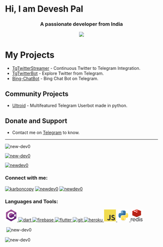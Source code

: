 # Hi, I am Devesh Pal
<h3 align="center">A passionate developer from India</h3>


<p align="center">
<img width="200" src="https://media0.giphy.com/media/LLKRc4dEfKH3FHvAGw/giphy.webp?cid=6c09b952a406e9df93b96a7929ebec5bf6dfd93197788592&rid=giphy.webp&ct=g"> 
</p>

# My Projects
- [TgTwitterStreamer](https://github.com/New-dev0/TgTwitterStreamer) - Continuous Twitter to Telegram Integration.
- [TgTwitterBot](https://github.com/New-dev0/TgTwitterBot) - Explore Twitter from Telegram.
- [Bing-ChatBot](https://github.com/New-dev0/Bing-ChatBot) - Bing Chat Bot on Telegram. 

## Community Projects
- [Ultroid](https://github.com/TeamUltroid/Ultroid) - Multifeatured Telegram Userbot made in python.

## Donate and Support
- Contact me on [Telegram](https://t.me/karboncopy) to know.
<hr>

<p align="left"> <img src="https://visitor-badge.laobi.icu/badge?page_id=New-dev0" alt="new-dev0" /> </p>

<p align="left"> <a href="https://github.com/ryo-ma/github-profile-trophy"><img src="https://github-profile-trophy.vercel.app/?username=new-dev0" alt="new-dev0" /></a> </p>

<p align="left"> <a href="https://twitter.com/newdev0" target="blank"><img src="https://img.shields.io/twitter/follow/newdev0?logo=twitter&style=for-the-badge" alt="newdev0" /></a> </p>

<h3 align="left">Connect with me:</h3>
<p align="left">
  <a href="https://t.me/karboncopy"><img align="center" alt="karboncopy" src="https://img.icons8.com/fluency/48/undefined/telegram-app.png" height="40" width="40"/></a>
<a href="https://dev.to/newdev0" target="blank"><img align="center" src="https://raw.githubusercontent.com/rahuldkjain/github-profile-readme-generator/master/src/images/icons/Social/devto.svg" alt="newdev0" height="30" width="40" /></a>
<a href="https://twitter.com/newdev0" target="blank"><img align="center" src="https://raw.githubusercontent.com/rahuldkjain/github-profile-readme-generator/master/src/images/icons/Social/twitter.svg" alt="newdev0" height="30" width="40" /></a>
</p>
<h3 align="left">Languages and Tools:</h3>
<p align="left"> <a href="https://www.w3schools.com/cs/" target="_blank" rel="noreferrer"> <img src="https://raw.githubusercontent.com/devicons/devicon/master/icons/csharp/csharp-original.svg" alt="csharp" width="40" height="40"/> </a> <a href="https://dart.dev" target="_blank" rel="noreferrer"> <img src="https://www.vectorlogo.zone/logos/dartlang/dartlang-icon.svg" alt="dart" width="40" height="40"/> </a> <a href="https://firebase.google.com/" target="_blank" rel="noreferrer"> <img src="https://www.vectorlogo.zone/logos/firebase/firebase-icon.svg" alt="firebase" width="40" height="40"/> </a> <a href="https://flutter.dev" target="_blank" rel="noreferrer"> <img src="https://www.vectorlogo.zone/logos/flutterio/flutterio-icon.svg" alt="flutter" width="40" height="40"/> </a> <a href="https://git-scm.com/" target="_blank" rel="noreferrer"> <img src="https://www.vectorlogo.zone/logos/git-scm/git-scm-icon.svg" alt="git" width="40" height="40"/> </a> <a href="https://heroku.com" target="_blank" rel="noreferrer"> <img src="https://www.vectorlogo.zone/logos/heroku/heroku-icon.svg" alt="heroku" width="40" height="40"/> </a> <a href="https://developer.mozilla.org/en-US/docs/Web/JavaScript" target="_blank" rel="noreferrer"> <img src="https://raw.githubusercontent.com/devicons/devicon/master/icons/javascript/javascript-original.svg" alt="javascript" width="40" height="40"/> </a> <a href="https://www.python.org" target="_blank" rel="noreferrer"> <img src="https://raw.githubusercontent.com/devicons/devicon/master/icons/python/python-original.svg" alt="python" width="40" height="40"/> </a> <a href="https://redis.io" target="_blank" rel="noreferrer"> <img src="https://raw.githubusercontent.com/devicons/devicon/master/icons/redis/redis-original-wordmark.svg" alt="redis" width="40" height="40"/> </a> </p>
<p>&nbsp;<img align="center" src="https://github-readme-stats.vercel.app/api?username=new-dev0&show_icons=true&locale=en" alt="new-dev0" /></p>

<p><img align="center" src="https://github-readme-streak-stats.herokuapp.com/?user=new-dev0&" alt="new-dev0" /></p>
